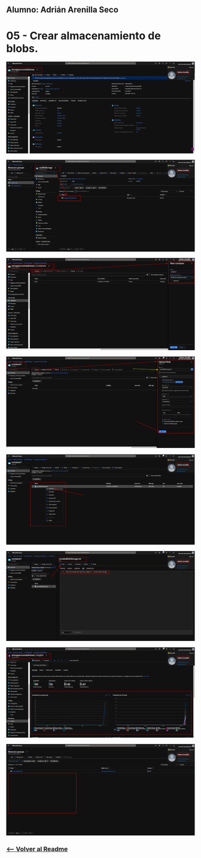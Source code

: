 ## Alumno: Adrián Arenilla Seco

# 05 - Crear almacenamiento de blobs.

![](Evidencias/05a-CreateBlobStorage.png)

![](Evidencias/05b-CreateBlobStorage.png)

![](Evidencias/05c-CreateBlobStorage.png)

![](Evidencias/05d-CreateBlobStorage.png)

![](Evidencias/05e-CreateBlobStorage.png)

![](Evidencias/05f-CreateBlobStorage.png)

![](Evidencias/05g-CreateBlobStorage.png)

![](Evidencias/05h-CreateBlobStorage.png)


### [<-- Volver al Readme](../../readme.md)


